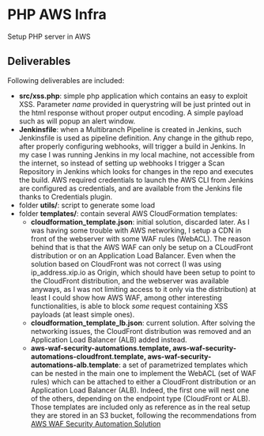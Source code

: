 # PHP AWS Infra
Setup PHP server in AWS

## Deliverables

Following deliverables are included:
* **src/xss.php**: simple php application which contains an easy to exploit XSS. Parameter _name_ provided in querystring will be just printed out in the html response without proper output encoding. A simple payload such as <script>alert('Got you!!')</script> will popup an alert window. 
* **Jenkinsfile**: when a Multibranch Pipeline is created in Jenkins, such Jenkinsfile is used as pipeline definition. Any change in the github repo, after properly configuring webhooks, will trigger a build in Jenkins. In my case I was running Jenkins in my local machine, not accessible from the internet, so instead of setting up webhooks I trigger a Scan Repository in Jenkins which looks for changes in the repo and executes the build. AWS required credentials to launch the AWS CLI from Jenkins are configured as credentials, and are available from the Jenkins file thanks to Credentials plugin. 
* folder **utils/**: script to generate some load
* folder **templates/**: contain several AWS CloudFormation templates:
  * **cloudformation_template.json**: initial solution, discarded later. As I was having some trouble with AWS networking, I setup a CDN in front of the webserver with some WAF rules (WebACL). The reason behind that is that the AWS WAF can only be setup on a CLoudFront distribution or on an Application Load Balancer. Even when the solution based on CloudFront was not correct (I was using ip_address.xip.io as Origin, which should have been setup to point to the CloudFront distribution, and the webserver was available anyways, as I was not limiting access to it only via the distribution) at least I could show how AWS WAF, among other interesting functionalities, is able to block _some_ request containing XSS payloads (at least simple ones). 
  * **cloudformation_template_lb.json**: current solution. After solving the networking issues, the CloudFront distribution was removed and an Application Load Balancer (ALB) added instead. 
  * **aws-waf-security-automations.template, aws-waf-security-automations-cloudfront.template, aws-waf-security-automations-alb.template**: a set of parametrized templates which can be nested in the main one to implement the WebACL (set of WAF rules) which can be attached to either a CloudFront distribution or an Application Load Balancer (ALB). Indeed, the first one will nest one of the others, depending on the endpoint type (CloudFront or ALB). Those templates are included only as reference as in the real setup they are stored in an S3 bucket, following the recommendations from [AWS WAF Security Automation Solution](https://aws.amazon.com/solutions/aws-waf-security-automations/)
